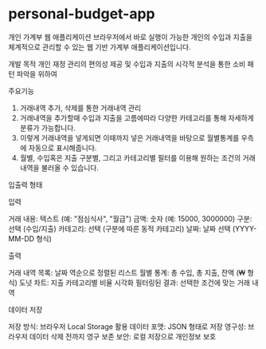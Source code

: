 # personal-budget-app
개인 가계부 웹 애플리케이션
브라우저에서 바로 실행이 가능한 개인의 수입과 지출을 체계적으로 관리할 수 있는 웹 기반 가계부 애플리케이션입니다.

개발 목적
개인 재정 관리의 편의성 제공 및 수입과 지출의 시각적 분석을 통한 소비 패턴 파악을 위하여


주요기능
1. 거래내역 추가, 삭제를 통한 거래내역 관리
2. 거래내역을 추가할때 수입과 지출을 고름에따라 다양한 카테고리를 통해 자세하게 분류가 가능합니다.
3. 이렇게 거래내역을 넣게되면 이때까지 넣은 거래내역을 바탕으로 월별통계를 우측에 자동으로 표시해줍니다.
4. 월별, 수입혹은 지출 구분별, 그리고 카테고리별 필터를 이용해 원하는 조건의 거래내역을 불러올 수 있습니다.

입출력 형태

입력

거래 내용: 텍스트 (예: "점심식사", "월급")
금액: 숫자 (예: 15000, 3000000)
구분: 선택 (수입/지출)
카테고리: 선택 (구분에 따른 동적 카테고리)
날짜: 날짜 선택 (YYYY-MM-DD 형식)

출력

거래 내역 목록: 날짜 역순으로 정렬된 리스트
월별 통계: 총 수입, 총 지출, 잔액 (₩ 형식)
도넛 차트: 지출 카테고리별 비율 시각화
필터링된 결과: 선택한 조건에 맞는 거래 내역

데이터 저장

저장 방식: 브라우저 Local Storage 활용
데이터 포맷: JSON 형태로 저장
영구성: 브라우저 데이터 삭제 전까지 영구 보존
보안: 로컬 저장으로 개인정보 보호

